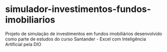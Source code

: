 # simulador-investimentos-fundos-imobiliarios
Projeto de simulação de investimentos em fundos imobiliários desenvolvido como parte de estudos do curso Santander - Excel com Inteligência Artificial pela DIO
